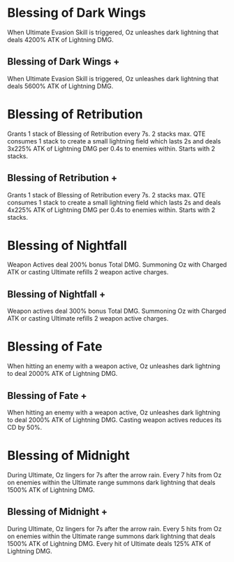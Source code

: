 # Blessing of Dark Wings

When Ultimate Evasion Skill is triggered, Oz unleashes dark lightning that deals 4200% ATK of Lightning DMG.

## Blessing of Dark Wings +

When Ultimate Evasion Skill is triggered, Oz unleashes dark lightning that deals 5600% ATK of Lightning DMG.

# Blessing of Retribution

Grants 1 stack of Blessing of Retribution every 7s. 2 stacks max. QTE consumes 1 stack to create a small lightning field which lasts 2s and deals 3x225% ATK of Lightning DMG per 0.4s to enemies within. Starts with 2 stacks.

## Blessing of Retribution +

Grants 1 stack of Blessing of Retribution every 7s. 2 stacks max. QTE consumes 1 stack to create a small lightning field which lasts 2s and deals 4x225% ATK of Lightning DMG per 0.4s to enemies within. Starts with 2 stacks.

# Blessing of Nightfall

Weapon Actives deal 200% bonus Total DMG. Summoning Oz with Charged ATK or casting Ultimate refills 2 weapon active charges.

## Blessing of Nightfall +

Weapon actives deal 300% bonus Total DMG. Summoning Oz with Charged ATK or casting Ultimate refills 2 weapon active charges.

# Blessing of Fate

When hitting an enemy with a weapon active, Oz unleashes dark lightning to deal 2000% ATK of Lightning DMG.

## Blessing of Fate +

When hitting an enemy with a weapon active, Oz unleashes dark lightning to deal 2000% ATK of Lightning DMG. Casting weapon actives reduces its CD by 50%.

# Blessing of Midnight

During Ultimate, Oz lingers for 7s after the arrow rain. Every 7 hits from Oz on enemies within the Ultimate range summons dark lightning that deals 1500% ATK of Lightning DMG.

## Blessing of Midnight +

During Ultimate, Oz lingers for 7s after the arrow rain. Every 5 hits from Oz on enemies within the Ultimate range summons dark lightning that deals 1500% ATK of Lightning DMG. Every hit of Ultimate deals 125% ATK of Lightning DMG.
